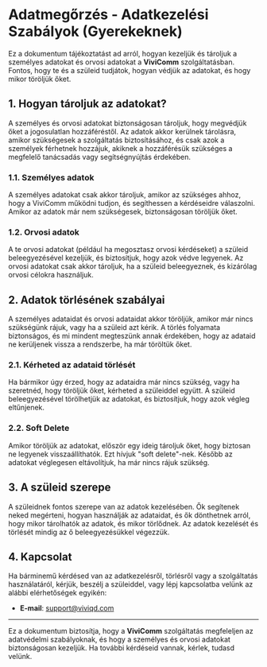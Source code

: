 # Adatmegőrzés - Adatkezelési Szabályok (Gyerekeknek)

Ez a dokumentum tájékoztatást ad arról, hogyan kezeljük és tároljuk a személyes adatokat és orvosi adatokat a **ViviComm** szolgáltatásban. Fontos, hogy te és a szüleid tudjátok, hogyan védjük az adatokat, és hogy mikor töröljük őket.

## 1. Hogyan tároljuk az adatokat?

A személyes és orvosi adatokat biztonságosan tároljuk, hogy megvédjük őket a jogosulatlan hozzáféréstől. Az adatok akkor kerülnek tárolásra, amikor szükségesek a szolgáltatás biztosításához, és csak azok a személyek férhetnek hozzájuk, akiknek a hozzáférésük szükséges a megfelelő tanácsadás vagy segítségnyújtás érdekében.

### **1.1. Személyes adatok**
A személyes adatokat csak akkor tároljuk, amikor az szükséges ahhoz, hogy a ViviComm működni tudjon, és segíthessen a kérdéseidre válaszolni. Amikor az adatok már nem szükségesek, biztonságosan töröljük őket.

### **1.2. Orvosi adatok**
A te orvosi adatokat (például ha megosztasz orvosi kérdéseket) a szüleid beleegyezésével kezeljük, és biztosítjuk, hogy azok védve legyenek. Az orvosi adatokat csak akkor tároljuk, ha a szüleid beleegyeznek, és kizárólag orvosi célokra használjuk.

## 2. Adatok törlésének szabályai

A személyes adataidat és orvosi adataidat akkor töröljük, amikor már nincs szükségünk rájuk, vagy ha a szüleid azt kérik. A törlés folyamata biztonságos, és mi mindent megteszünk annak érdekében, hogy az adataid ne kerüljenek vissza a rendszerbe, ha már töröltük őket.

### **2.1. Kérheted az adataid törlését**
Ha bármikor úgy érzed, hogy az adataidra már nincs szükség, vagy ha szeretnéd, hogy töröljük őket, kérheted a szüleiddel együtt. A szüleid beleegyezésével törölhetjük az adatokat, és biztosítjuk, hogy azok végleg eltűnjenek.

### **2.2. Soft Delete**
Amikor töröljük az adatokat, először egy ideig tároljuk őket, hogy biztosan ne legyenek visszaállíthatók. Ezt hívjuk "soft delete"-nek. Később az adatokat véglegesen eltávolítjuk, ha már nincs rájuk szükség.

## 3. A szüleid szerepe

A szüleidnek fontos szerepe van az adatok kezelésében. Ők segítenek neked megérteni, hogyan használják az adataidat, és ők dönthetnek arról, hogy mikor tárolhatók az adatok, és mikor törlődnek. Az adatok kezelését és törlését mindig az ő beleegyezésükkel végezzük.

## 4. Kapcsolat

Ha bárminemű kérdésed van az adatkezelésről, törlésről vagy a szolgáltatás használatáról, kérjük, beszélj a szüleiddel, vagy lépj kapcsolatba velünk az alábbi elérhetőségek egyikén:

- **E-mail**: [support@viviqd.com](mailto:support@viviqd.com)

---

Ez a dokumentum biztosítja, hogy a **ViviComm** szolgáltatás megfeleljen az adatvédelmi szabályoknak, és hogy a személyes és orvosi adatokat biztonságosan kezeljük. Ha további kérdéseid vannak, kérlek, tudasd velünk.
